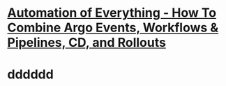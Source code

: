 # [Automation of Everything - How To Combine Argo Events, Workflows & Pipelines, CD, and Rollouts](https://youtu.be/XNXJtxkUKeY)
# dddddd
